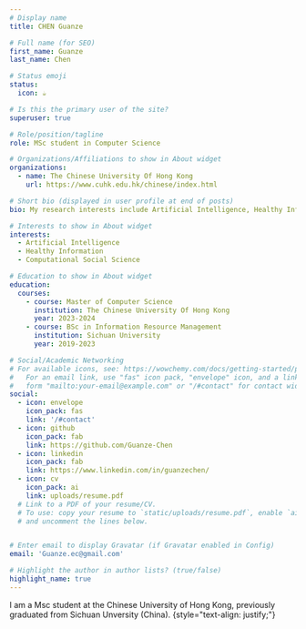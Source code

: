 ```yaml
---
# Display name
title: CHEN Guanze

# Full name (for SEO)
first_name: Guanze
last_name: Chen

# Status emoji
status:
  icon: ☕️

# Is this the primary user of the site?
superuser: true

# Role/position/tagline
role: MSc student in Computer Science

# Organizations/Affiliations to show in About widget
organizations:
  - name: The Chinese University Of Hong Kong
    url: https://www.cuhk.edu.hk/chinese/index.html

# Short bio (displayed in user profile at end of posts)
bio: My research interests include Artificial Intelligence, Healthy Information and Computational Information Science.

# Interests to show in About widget
interests:
  - Artificial Intelligence
  - Healthy Information
  - Computational Social Science

# Education to show in About widget
education:
  courses:
    - course: Master of Computer Science
      institution: The Chinese University Of Hong Kong
      year: 2023-2024
    - course: BSc in Information Resource Management
      institution: Sichuan University
      year: 2019-2023

# Social/Academic Networking
# For available icons, see: https://wowchemy.com/docs/getting-started/page-builder/#icons
#   For an email link, use "fas" icon pack, "envelope" icon, and a link in the
#   form "mailto:your-email@example.com" or "/#contact" for contact widget.
social:
  - icon: envelope
    icon_pack: fas
    link: '/#contact'
  - icon: github
    icon_pack: fab
    link: https://github.com/Guanze-Chen
  - icon: linkedin
    icon_pack: fab
    link: https://www.linkedin.com/in/guanzechen/
  - icon: cv
    icon_pack: ai
    link: uploads/resume.pdf
  # Link to a PDF of your resume/CV.
  # To use: copy your resume to `static/uploads/resume.pdf`, enable `ai` icons in `params.yaml`,
  # and uncomment the lines below.


# Enter email to display Gravatar (if Gravatar enabled in Config)
email: 'Guanze.ec@gmail.com'

# Highlight the author in author lists? (true/false)
highlight_name: true
---
```


I am a Msc student at the Chinese University of Hong Kong, previously graduated from Sichuan Unversity (China).
{style="text-align: justify;"}
